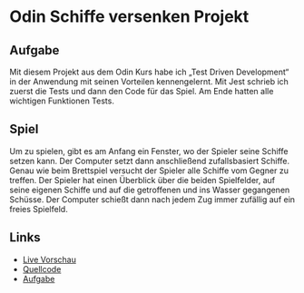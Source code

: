 # Odin Schiffe versenken Projekt

## Aufgabe

Mit diesem Projekt aus dem Odin Kurs habe ich „Test Driven Development“ in der Anwendung mit seinen Vorteilen kennengelernt. Mit Jest schrieb ich zuerst die Tests und dann den Code für das Spiel. Am Ende hatten alle wichtigen Funktionen Tests.

## Spiel

Um zu spielen, gibt es am Anfang ein Fenster, wo der Spieler seine Schiffe setzen kann. Der Computer setzt dann anschließend zufallsbasiert Schiffe.
Genau wie beim Brettspiel versucht der Spieler alle Schiffe vom Gegner zu treffen. Der Spieler hat einen Überblick über die beiden Spielfelder, auf seine eigenen Schiffe und auf die getroffenen und ins Wasser gegangenen Schüsse. Der Computer schießt dann nach jedem Zug immer zufällig auf ein freies Spielfeld.

## Links

- [Live Vorschau](https://tomsoerr.github.io/odin-battleship/)
- [Quellcode](https://github.com/TomSoerr/odin-battleship)
- [Aufgabe](https://www.theodinproject.com/lessons/node-path-javascript-battleship)

